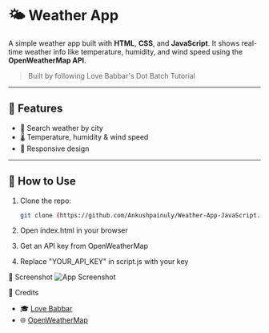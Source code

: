 # 🌤️ Weather App

A simple weather app built with **HTML**, **CSS**, and **JavaScript**. It shows real-time weather info like temperature, humidity, and wind speed using the **OpenWeatherMap API**.

> Built by following Love Babbar's Dot Batch Tutorial

---

## 🔧 Features

- 🌆 Search weather by city
- 🌡️ Temperature, humidity & wind speed
- 📱 Responsive design

---

## 🚀 How to Use

1. Clone the repo:
   ```bash
   git clone (https://github.com/Ankushpainuly/Weather-App-JavaScript.git)
   
2. Open index.html in your browser

3. Get an API key from OpenWeatherMap

4. Replace "YOUR_API_KEY" in script.js with your key

📸 Screenshot
![App Screenshot](assets/Screenshot.png)

🙌 Credits
- 🎓 [Love Babbar](https://www.youtube.com/@LoveBabbar) 
- 🌐 [OpenWeatherMap](https://openweathermap.org/) 


